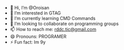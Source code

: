 - 👋 Hi, I’m @Oroisan
- 👀 I’m interested in GTAG
- 🌱 I’m currently learning CMD Commands
- 💞️ I’m looking to collaborate on programming groups
- 📫 How to reach me: rddc.tic@gmail.com
- 😄 Pronouns: PROGRAMER
- ⚡ Fun fact: Im 9y

<!---
Oroisan/Oroisan is a ✨ special ✨ repository because its `README.md` (this file) appears on your GitHub profile.
You can click the Preview link to take a look at your changes.
--->

